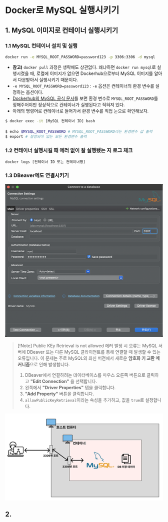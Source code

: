 # Docker로 MySQL 실행시키기
## 1. MySQL 이미지로 컨테이너 실행시키기
### 1.1 MySQL 컨테이너 설치 및 실행
```bash
docker run -e MYSQL_ROOT_PASSWORD=password123 -p 3306:3306 -d mysql
```
- **참고)** `docker pull` 과정은 생략해도 상관없다. 왜냐하면 `docker run mysql`로 실행시켰을 때, 로컬에 이미지가 없으면 Dockerhub으로부터 MySQL 이미지를 알아서 다운받아서 실행시키기 때문이다.
- `-e MYSQL_ROOT_PASSWORD=password123` : `-e` 옵션은 컨테이너의 환경 변수를 설정하는 옵션이다.
- [Dockerhub의 MySQL 공식 문서](https://hub.docker.com/_/mysql)를 보면 환경 변수로 `MYSQL_ROOT_PASSWORD`를 정해주어야만 정상적으로 컨테이너가 실행된다고 적혀져 있다.
- 아래의 명령어로 컨테이너로 들어가서 환경 변수를 직접 눈으로 확인해보자.
```bash
$ docker exec -it [MySQL 컨테이너 ID] bash

$ echo $MYSQL_ROOT_PASSWORD # MYSQL_ROOT_PASSWORD라는 환경변수 값 출력
$ export # 설정되어 있는 모든 환경변수 출력
```

### 1.2 컨테이너 실행시킬 때 에러 없이 잘 실행됐는 지 로그 체크
```bash
docker logs [컨테이너 ID 또는 컨테이너명]
```

### 1.3 DBeaver에도 연결시키기
![dbeaver_connect](/media/도구%20및%20환경/Docker/dbeaver_connect.png)

> [!Note] Public KEy Retrieval is not allowed 에러 발생 시
> 오류는 MySQL 서버에 DBeaver 또는 다른 MySQL 클라이언트를 통해 연결할 때 발생할 수 있는 오류입니다. 이 문제는 주로 MySQL의 최신 버전에서 새로운 **암호화 키 교환 메커니즘**으로 인해 발생합니다.
> 1. DBeaver에서 연결하려는 데이터베이스를 마우스 오른쪽 버튼으로 클릭하고 **"Edit Connection"** 을 선택합니다.
> 2. 왼쪽에서 **"Driver Properties"** 탭을 클릭합니다.
> 3. **"Add Property"** 버튼을 클릭합니다.
> 4. `allowPublicKeyRetrieval`이라는 속성을 추가하고, 값을 `true`로 설정합니다.

![mysql_container_connect](/media/도구%20및%20환경/Docker/mysql_container_connect.webp)

## 2. 